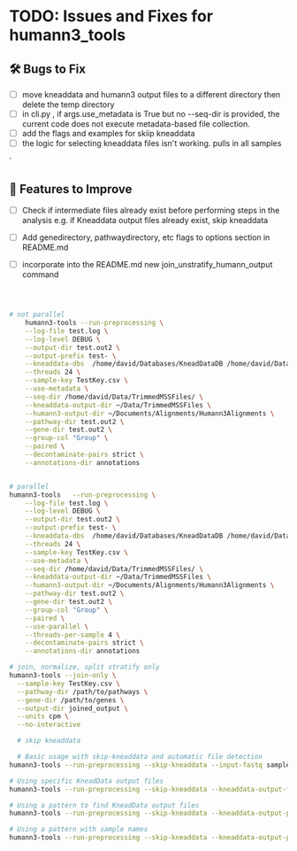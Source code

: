 

# TODO: Issues and Fixes for humann3_tools

## 🛠️ Bugs to Fix
- [ ] move kneaddata and humann3 output files to a different directory then delete the temp directory
- [ ] in cli.py , if args.use_metadata is True but no --seq-dir is provided, the current code does not execute metadata-based file collection.
- [ ] add the flags and examples for skiip kneaddata	
- [ ] the logic for selecting kneaddata files isn't working. pulls in all samples

`

## 🔧 Features to Improve
- [ ] Check if intermediate files already exist before performing steps in the analysis
        e.g. if Kneaddata output files already exist, skip kneaddata
- [ ] Add genedirectory, pathwaydirectory, etc flags to options section in README.md
- [ ] incorporate into the README.md new join_unstratify_humann_output command


```bash


	
# not parallel	
	humann3-tools --run-preprocessing \
	--log-file test.log \
	--log-level DEBUG \
	--output-dir test.out2 \
	--output-prefix test- \
	--kneaddata-dbs  /home/david/Databases/KneadDataDB /home/david/Databases/BT2ContaminantDB \
	--threads 24 \
	--sample-key TestKey.csv \
	--use-metadata \
	--seq-dir /home/david/Data/TrimmedMSSFiles/ \
  	--kneaddata-output-dir ~/Data/TrimmedMSSFiles \
  	--humann3-output-dir ~/Documents/Alignments/Humann3Alignments \
	--pathway-dir test.out2 \
	--gene-dir test.out2 \
	--group-col "Group" \
	--paired \
	--decontaminate-pairs strict \
	--annotations-dir annotations 


# parallel
humann3-tools 	--run-preprocessing \
	--log-file test.log \
	--log-level DEBUG \
	--output-dir test.out2 \
	--output-prefix test- \
	--kneaddata-dbs  /home/david/Databases/KneadDataDB /home/david/Databases/BT2ContaminantDB \
	--threads 24 \
	--sample-key TestKey.csv \
	--use-metadata \
	--seq-dir /home/david/Data/TrimmedMSSFiles/ \
  	--kneaddata-output-dir ~/Data/TrimmedMSSFiles \
  	--humann3-output-dir ~/Documents/Alignments/Humann3Alignments \
	--pathway-dir test.out2 \
	--gene-dir test.out2 \
	--group-col "Group" \
	--paired \
	--use-parallel \
	--threads-per-sample 4 \
	--decontaminate-pairs strict \
	--annotations-dir annotations 

# join, normalize, split stratify only
humann3-tools --join-only \
  --sample-key TestKey.csv \
  --pathway-dir /path/to/pathways \
  --gene-dir /path/to/genes \
  --output-dir joined_output \
  --units cpm \
  --no-interactive

  # skip kneaddata

  # Basic usage with skip-kneaddata and automatic file detection
humann3-tools --run-preprocessing --skip-kneaddata --input-fastq sample1.fastq sample2.fastq

# Using specific KneadData output files
humann3-tools --run-preprocessing --skip-kneaddata --kneaddata-output-files /path/to/sample1_paired_1.fastq /path/to/sample1_paired_2.fastq 

# Using a pattern to find KneadData output files
humann3-tools --run-preprocessing --skip-kneaddata --kneaddata-output-pattern "/path/to/kneaddata_output/*/*paired*.fastq"

# Using a pattern with sample names
humann3-tools --run-preprocessing --skip-kneaddata --kneaddata-output-pattern "/path/to/kneaddata_output/{sample}*paired*.fastq"
